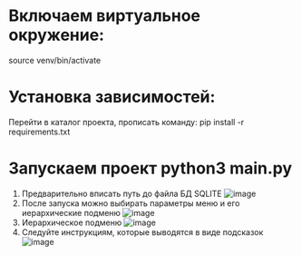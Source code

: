 # Включаем виртуальное окружение:
source venv/bin/activate
# Установка зависимостей:
Перейти в каталог проекта, прописать команду: pip install -r requirements.txt
# Запускаем проект python3 main.py
1. Предварительно вписать путь до файла БД SQLITE
![image](https://github.com/PipaPipe/BIT_Test/assets/74451005/e2363a87-d90f-4e8d-8b14-662bb87fb3c7)
2. После запуска можно выбирать параметры меню и его иерархические подменю
![image](https://github.com/PipaPipe/BIT_Test/assets/74451005/5b307df8-c204-45b8-8fa8-8d10ce383487)
3. Иерархическое подменю
![image](https://github.com/PipaPipe/BIT_Test/assets/74451005/bbc0559b-065d-489b-82e3-6896180a246d)
4. Следуйте инструкциям, которые выводятся в виде подсказок
![image](https://github.com/PipaPipe/BIT_Test/assets/74451005/0be65493-490f-4168-9072-9698e574102a)





